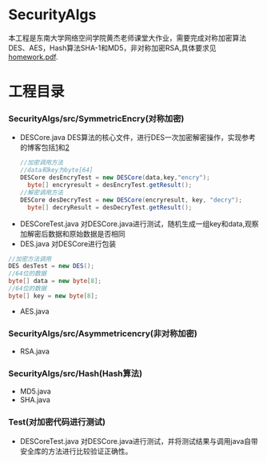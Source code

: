 # SecurityAlgs
本工程是东南大学网络空间学院黄杰老师课堂大作业，需要完成对称加密算法DES、AES，Hash算法SHA-1和MD5，非对称加密RSA,具体要求见[homework.pdf](https://github.com/deadfishlovecat/SecurityAlgs/blob/master/homework%20requirement/homework.pdf).

# 工程目录
### SecurityAlgs/src/SymmetricEncry(对称加密)
- DESCore.java 
  DES算法的核心文件，进行DES一次加密解密操作，实现参考的博客包括[1](https://www.cnblogs.com/songwenlong/p/5944139.html)和[2](https://blog.csdn.net/qq_27570955/article/details/52442092)
  ```java
  //加密调用方法
  //data和key为byte[64]
  DESCore desEncryTest = new DESCore(data,key,"encry");
	byte[] encryresult = desEncryTest.getResult();
  //解密调用方法
  DESCore desDecryTest = new DESCore(encryresult, key, "decry"); 
	byte[] decryResult = desDecryTest.getResult();
  ```
- DESCoreTest.java
  对DESCore.java进行测试，随机生成一组key和data,观察加解密后数据和原始数据是否相同
- DES.java
对DESCore进行包装
```java
//加密方法调用
DES desTest = new DES();
//64位的数据
byte[] data = new byte[8];
//64位的数据
byte[] key = new byte[8];
```
- AES.java
### SecurityAlgs/src/Asymmetricencry(非对称加密)
- RSA.java
### SecurityAlgs/src/Hash(Hash算法)
- MD5.java
- SHA.java

### Test(对加密代码进行测试)
- DESCoreTest.java
对DESCore.java进行测试，并将测试结果与调用java自带安全库的方法进行比较验证正确性。
